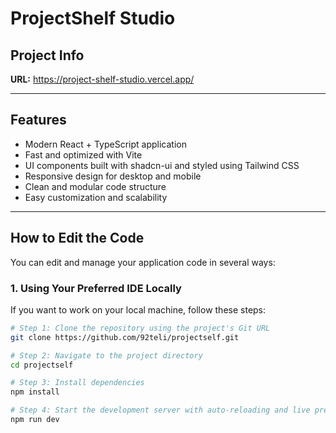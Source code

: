 # ProjectShelf Studio

## Project Info

**URL:** https://project-shelf-studio.vercel.app/

---

## Features

- Modern React + TypeScript application
- Fast and optimized with Vite
- UI components built with shadcn-ui and styled using Tailwind CSS
- Responsive design for desktop and mobile
- Clean and modular code structure
- Easy customization and scalability

---

## How to Edit the Code

You can edit and manage your application code in several ways:

### 1. Using Your Preferred IDE Locally

If you want to work on your local machine, follow these steps:

```bash
# Step 1: Clone the repository using the project's Git URL
git clone https://github.com/92teli/projectself.git

# Step 2: Navigate to the project directory
cd projectself

# Step 3: Install dependencies
npm install

# Step 4: Start the development server with auto-reloading and live preview
npm run dev
